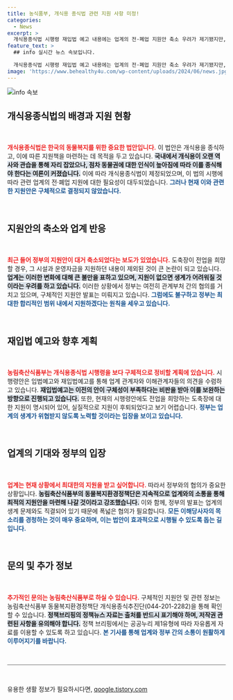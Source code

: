 ```yaml
---
title: 농식품부, 개식용 종식법 관련 지원 사항 미정!
categories:
  - News
excerpt: >
  개식용종식법 시행령 재입법 예고 내용에는 업계의 전·폐업 지원안 축소 우려가 제기됐지만, 정부는 구체적 지원안을 재검토 중이라고 밝혔습니다. 전업 지원 관련 규정은 여전히 포함되어 있어 주목받고 있습니다!
feature_text: >
  ## info 실시간 뉴스 속보입니다.

  개식용종식법 시행령 재입법 예고 내용에는 업계의 전·폐업 지원안 축소 우려가 제기됐지만, 정부는 구체적 지원안을 재검토 중이라고 밝혔습니다. 전업 지원 관련 규정은 여전히 포함되어 있어 주목받고 있습니다!
image: 'https://www.behealthy4u.com/wp-content/uploads/2024/06/news.jpg'
---
```


<p><img src="https://www.behealthy4u.com/wp-content/uploads/2024/06/news.jpg" alt="info 속보" /></p>

<h2 data-ke-size="size26">개식용종식법의 배경과 지원 현황</h2>

<p data-ke-size="size16">&nbsp;</p>

<p><b><span style="color: #ee2323;">개식용종식법은 한국의 동물복지를 위한 중요한 법안입니다.</span></b> 이 법안은 개식용을 종식하고, 이에 따른 지원책을 마련하는 데 목적을 두고 있습니다. <b><span style="background-color: #21538527;">국내에서 개식용이 오랜 역사와 관습을 통해 자리 잡았으나, 점차 동물권에 대한 인식이 높아짐에 따라 이를 종식해야 한다는 여론이 커졌습니다.</span></b> 이에 따라 개식용종식법이 제정되었으며, 이 법의 시행에 따라 관련 업계의 전·폐업 지원에 대한 필요성이 대두되었습니다. <b><span style="color: #1a5490;">그러나 현재 이와 관련한 지원안은 구체적으로 결정되지 않았습니다.</span></b></p>

<p data-ke-size="size16">&nbsp;</p>

<h2 data-ke-size="size26">지원안의 축소와 업계 반응</h2>

<p data-ke-size="size16">&nbsp;</p>

<p><b><span style="color: #ee2323;">최근 들어 정부의 지원안이 대거 축소되었다는 보도가 있었습니다.</span></b> 도축장이 전업을 희망할 경우, 그 시설과 운영자금을 지원하던 내용이 제외된 것이 큰 논란이 되고 있습니다. <b><span style="background-color: #21538527;">업계는 이러한 변화에 대해 큰 불만을 표하고 있으며, 지원이 없으면 생계가 어려워질 것이라는 우려를 하고 있습니다.</span></b> 이러한 상황에서 정부는 여전히 관계부처 간의 협의를 거치고 있으며, 구체적인 지원안 발표는 미뤄지고 있습니다. <b><span style="color: #1a5490;">그럼에도 불구하고 정부는 최대한 합리적인 범위 내에서 지원하겠다는 원칙을 세우고 있습니다.</span></b></p>

<p data-ke-size="size16">&nbsp;</p>

<h2 data-ke-size="size26">재입법 예고와 향후 계획</h2>

<p data-ke-size="size16">&nbsp;</p>

<p><b><span style="color: #ee2323;">농림축산식품부는 개식용종식법 시행령을 보다 구체적으로 정비할 계획에 있습니다.</span></b> 시행령안은 입법예고와 재입법예고를 통해 업계 관계자와 이해관계자들의 의견을 수렴하고 있습니다. <b><span style="background-color: #21538527;">재입법예고는 이전의 안이 구체성이 부족하다는 비판을 받아 이를 보완하는 방향으로 진행되고 있습니다.</span></b> 또한, 현재의 시행령안에도 전업을 희망하는 도축장에 대한 지원이 명시되어 있어, 실질적으로 지원이 후퇴되었다고 보기 어렵습니다. <b><span style="color: #1a5490;">정부는 업계의 생계가 위협받지 않도록 노력할 것이라는 입장을 보이고 있습니다.</span></b></p>

<p data-ke-size="size16">&nbsp;</p>

<h2 data-ke-size="size26">업계의 기대와 정부의 입장</h2>

<p data-ke-size="size16">&nbsp;</p>

<p><b><span style="color: #ee2323;">업계는 현재 상황에서 최대한의 지원을 받고 싶어합니다.</span></b> 따라서 정부와의 협의가 중요한 상황입니다. <b><span style="background-color: #21538527;">농림축산식품부의 동물복지환경정책단은 지속적으로 업계와의 소통을 통해 최적의 지원안을 마련해 나갈 것이라고 강조했습니다.</span></b> 이와 함께, 정부의 발표는 업계의 생계 문제와도 직결되어 있기 때문에 폭넓은 협의가 필요합니다. <b><span style="color: #1a5490;">모든 이해당사자의 목소리를 경청하는 것이 매우 중요하며, 이는 법안이 효과적으로 시행될 수 있도록 돕는 길입니다.</span></b></p>

<p data-ke-size="size16">&nbsp;</p>

<h2 data-ke-size="size26">문의 및 추가 정보</h2>

<p data-ke-size="size16">&nbsp;</p>

<p><b><span style="color: #ee2323;">추가적인 문의는 농림축산식품부로 하실 수 있습니다.</span></b> 구체적인 지원안 및 관련 정보는 농림축산식품부 동물복지환경정책단 개식용종식추진단(044-201-2282)을 통해 확인할 수 있습니다. <b><span style="background-color: #21538527;">정책브리핑의 정책뉴스 자료는 출처를 반드시 표기해야 하며, 저작권 관련된 사항을 유의해야 합니다.</span></b> 정책 브리핑에서는 공공누리 제1유형에 따라 자유롭게 자료를 이용할 수 있도록 하고 있습니다. <b><span style="color: #1a5490;">본 기사를 통해 업계와 정부 간의 소통이 원활하게 이루어지기를 바랍니다.</span></b></p>

<p data-ke-size="size16">&nbsp;</p>

<hr style="height: 1px; border: 0; background: #666;">

<p data-ke-size="size16">&nbsp;</p>
유용한 생활 정보가 필요하시다면, <a href="https://qoogle.tistory.com" rel="dofollow">qoogle.tistory.com</a>


